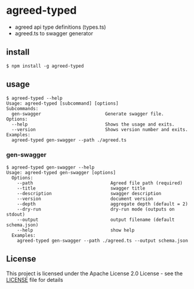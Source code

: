 # agreed-typed

- agreed api type definitions (types.ts)
- agreed.ts to swagger generator

## install
```shell
$ npm install -g agreed-typed
```

## usage
```shell
$ agreed-typed --help
Usage: agreed-typed [subcommand] [options]
Subcommands:
  gen-swagger                        Generate swagger file.
Options:
  --help                             Shows the usage and exits.
  --version                          Shows version number and exits.
Examples:
  agreed-typed gen-swagger --path ./agreed.ts
```

### gen-swagger
```shell
$ agreed-typed gen-swagger --help
Usage: agreed-typed gen-swagger [options]
  Options:
    --path                             Agreed file path (required)
    --title                            swagger title
    --description                      swagger description
    --version                          document version
    --depth                            aggregate depth (default = 2)
    --dry-run                          dry-run mode (outputs on stdout)
    --output                           output filename (default schema.json)
    --help                             show help
  Examples:
    agreed-typed gen-swagger --path ./agreed.ts --output schema.json
```

## License
This project is licensed under the Apache License 2.0 License - see the [LICENSE](LICENSE) file for details